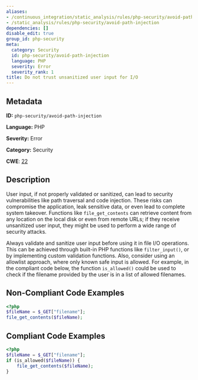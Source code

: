 ```yaml
---
aliases:
- /continuous_integration/static_analysis/rules/php-security/avoid-path-injection
- /static_analysis/rules/php-security/avoid-path-injection
dependencies: []
disable_edit: true
group_id: php-security
meta:
  category: Security
  id: php-security/avoid-path-injection
  language: PHP
  severity: Error
  severity_rank: 1
title: Do not trust unsanitized user input for I/O
---
```

<!--  SOURCED FROM https://github.com/DataDog/datadog-static-analyzer-rule-docs -->


## Metadata
**ID:** `php-security/avoid-path-injection`

**Language:** PHP

**Severity:** Error

**Category:** Security

**CWE**: [22](https://cwe.mitre.org/data/definitions/22.html)

## Description
User input, if not properly validated or sanitized, can lead to security vulnerabilities like path traversal and code injection. These risks can compromise the application, leak sensitive data, or even lead to complete system takeover.
Functions like `file_get_contents` can retrieve content from any location on the local disk or even from remote URLs; if they receive unsanitized user input, they might be used to perform a wide range of security attacks.

Always validate and sanitize user input before using it in file I/O operations. This can be achieved through built-in PHP functions like `filter_input()`, or by implementing custom validation functions. Also, consider using an allowlist approach, where only known safe input is allowed. For example, in the compliant code below, the function `is_allowed()` could be used to check if the filename provided by the user is in a list of allowed filenames.

## Non-Compliant Code Examples
```php
<?php
$fileName = $_GET["filename"];
file_get_contents($fileName);
```

## Compliant Code Examples
```php
<?php
$fileName = $_GET["filename"];
if (is_allowed($fileName)) {
    file_get_contents($fileName);
}
```
